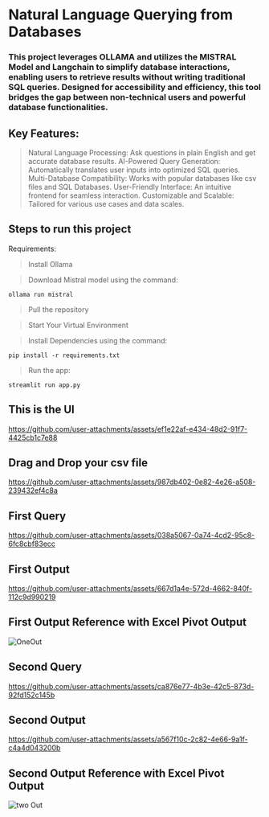 # Natural Language Querying from Databases

### This project leverages OLLAMA and utilizes the MISTRAL Model and Langchain to simplify database interactions, enabling users to retrieve results without writing traditional SQL queries. Designed for accessibility and efficiency, this tool bridges the gap between non-technical users and powerful database functionalities.

## Key Features:
>Natural Language Processing: Ask questions in plain English and get accurate database results.
>AI-Powered Query Generation: Automatically translates user inputs into optimized SQL queries.
>Multi-Database Compatibility: Works with popular databases like csv files and SQL Databases.
>User-Friendly Interface: An intuitive frontend for seamless interaction.
>Customizable and Scalable: Tailored for various use cases and data scales.

## Steps to run this project

Requirements:
>Install Ollama

>Download Mistral model using the command:
```
ollama run mistral
```

>Pull the repository

>Start Your Virtual Environment

>Install Dependencies using the command:
```
pip install -r requirements.txt
```
>Run the app:
```
streamlit run app.py
```



## This is the UI
https://github.com/user-attachments/assets/ef1e22af-e434-48d2-91f7-4425cb1c7e88


## Drag and Drop your csv file
https://github.com/user-attachments/assets/987db402-0e82-4e26-a508-239432ef4c8a

## First Query
https://github.com/user-attachments/assets/038a5067-0a74-4cd2-95c8-6fc8cbf83ecc

## First Output
https://github.com/user-attachments/assets/667d1a4e-572d-4662-840f-112c9d990219

## First Output Reference with Excel Pivot Output
![OneOut](https://github.com/user-attachments/assets/4aef7554-b47b-40af-ba0c-4c17320399f8)


## Second Query
https://github.com/user-attachments/assets/ca876e77-4b3e-42c5-873d-92fd152c145b

## Second Output
https://github.com/user-attachments/assets/a567f10c-2c82-4e66-9a1f-c4a4d043200b

## Second Output Reference with Excel Pivot Output
![two Out](https://github.com/user-attachments/assets/97461102-2671-42c8-9ae8-83184dd9bcf2)
